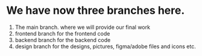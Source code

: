 # We have now three branches here. 
1. The main branch. where we will provide our final work
2. frontend branch for the frontend code
3. backend branch for the backend code
4. design branch for the designs, pictures, figma/adobe files and icons etc.
